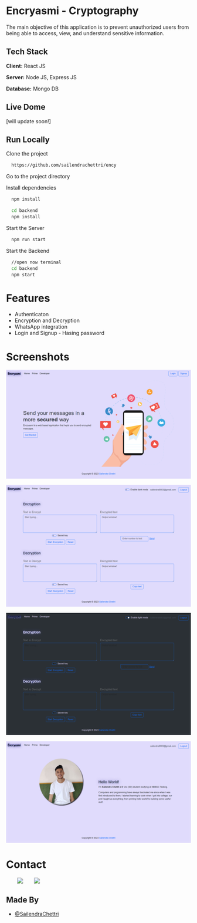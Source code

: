 
# Encryasmi - Cryptography

The main objective of this application is to prevent unauthorized users from being able to access, view, and understand sensitive information.
## Tech Stack

**Client:** React JS

**Server:** Node JS, Express JS

**Database:** Mongo DB
  
## Live Dome

[will update soon!]

## Run Locally

Clone the project

```bash
  https://github.com/sailendrachettri/ency
```

Go to the project directory

Install dependencies

```bash
  npm install 
```

```bash
  cd backend
  npm install
```

Start the Server

```bash
  npm run start
```

Start the Backend
```bash
  //open now terminal
  cd backend
  npm start
```
  
# Features

- Authenticaton
- Encryption and Decryption
- WhatsApp integration
- Login and Signup - Hasing password

# Screenshots
<p><img src="https://github.com/sailendrachettri/ency/blob/main/public/imgs/img1.png" alt="Front page"></p>
<p><img src="https://github.com/sailendrachettri/ency/blob/main/public/imgs/img2.png" alt="Home page"></p>
<p><img src="https://github.com/sailendrachettri/ency/blob/main/public/imgs/img3.png" alt="Dark Home page"></p>
<p><img src="https://github.com/sailendrachettri/ency/blob/main/public/imgs/img4.png" alt="About page"></p>

# Contact
<p><span style="margin-right: 30px;"></span><a href="https://www.linkedin.com/in/sailendrachettri/"><img target="_blank" src="https://cdn.jsdelivr.net/gh/devicons/devicon/icons/linkedin/linkedin-original.svg" style="width: 10%;"></a><span style="margin-right: 30px;"></span><a href="https://github.com/sailendrachettri/"><img target="_blank" src="https://cdn.jsdelivr.net/gh/devicons/devicon/icons/github/github-original.svg" style="width: 10%;"></a></p>

## Made By
- [@SailendraChettri](https://github.com/sailendrachettri)
